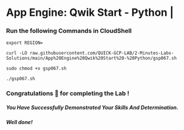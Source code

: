 # App Engine: Qwik Start - Python |

### Run the following Commands in CloudShell

```
export REGION=
```
```
curl -LO raw.githubusercontent.com/QUICK-GCP-LAB/2-Minutes-Labs-Solutions/main/App%20Engine%20Qwik%20Start%20-%20Python/gsp067.sh

sudo chmod +x gsp067.sh

./gsp067.sh
```

### Congratulations 🎉 for completing the Lab !

##### *You Have Successfully Demonstrated Your Skills And Determination.*

#### *Well done!*
